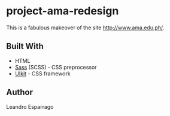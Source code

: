 # project-ama-redesign
This is a fabulous makeover of the site http://www.ama.edu.ph/.

## Built With
* HTML
* [Sass](https://sass-lang.com/) (SCSS) - CSS preprocessor
* [UIkit](https://getuikit.com/) - CSS framework

## Author
Leandro Esparrago

